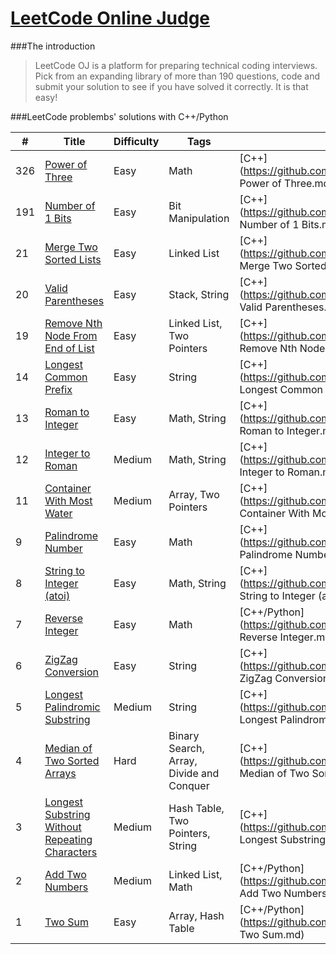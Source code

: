 # [LeetCode Online Judge](https://leetcode.com/)

###The introduction

>LeetCode OJ is a platform for preparing technical coding interviews. Pick from an expanding library of more than 190 questions, code and submit your solution to see if you have solved it correctly. It is that easy!


###LeetCode problembs' solutions with C++/Python
 	
| # | Title | Difficulty | Tags | My solutions |
|---|-------|------------|------------|-------------|
| 326 | [Power of Three](https://leetcode.com/problems/power-of-three/) | Easy | Math | [C++](https://github.com/flyi/LeetCode/blob/master/Algorithms/326. Power of Three.md) |
| 191 | [Number of 1 Bits](https://leetcode.com/problems/number-of-1-bits/) | Easy | Bit Manipulation | [C++](https://github.com/flyi/LeetCode/blob/master/Algorithms/191. Number of 1 Bits.md) |
| 21 | [Merge Two Sorted Lists](https://leetcode.com/problems/merge-two-sorted-lists/) | Easy | Linked List | [C++](https://github.com/flyi/LeetCode/blob/master/Algorithms/21. Merge Two Sorted Lists.md) |
| 20 | [Valid Parentheses](https://leetcode.com/problems/valid-parentheses/) | Easy | Stack, String | [C++](https://github.com/flyi/LeetCode/blob/master/Algorithms/20. Valid Parentheses.md) |
| 19 | [Remove Nth Node From End of List](https://leetcode.com/problems/remove-nth-node-from-end-of-list/) | Easy | Linked List, Two Pointers | [C++](https://github.com/flyi/LeetCode/blob/master/Algorithms/19. Remove Nth Node From End of List.md) |
| 14 | [Longest Common Prefix](https://leetcode.com/problems/longest-common-prefix/) | Easy | String | [C++](https://github.com/flyi/LeetCode/blob/master/Algorithms/14. Longest Common Prefix.md) |
| 13 | [Roman to Integer](https://leetcode.com/problems/roman-to-integer/) | Easy | Math, String | [C++](https://github.com/flyi/LeetCode/blob/master/Algorithms/13. Roman to Integer.md) |
| 12 | [Integer to Roman](https://leetcode.com/problems/integer-to-roman/) | Medium | Math, String | [C++](https://github.com/flyi/LeetCode/blob/master/Algorithms/12. Integer to Roman.md) |
| 11 | [Container With Most Water](https://leetcode.com/problems/container-with-most-water/) | Medium | Array, Two Pointers | [C++](https://github.com/flyi/LeetCode/blob/master/Algorithms/11. Container With Most Water.md) |
| 9 | [Palindrome Number](https://leetcode.com/problems/palindrome-number/) | Easy | Math | [C++](https://github.com/flyi/LeetCode/blob/master/Algorithms/9. Palindrome Number.md) |
| 8 | [String to Integer (atoi)](https://leetcode.com/problems/string-to-integer-atoi/) | Easy | Math, String | [C++](https://github.com/flyi/LeetCode/blob/master/Algorithms/8. String to Integer (atoi).md) |
| 7 | [Reverse Integer](https://leetcode.com/problems/reverse-integer/) | Easy | Math | [C++/Python](https://github.com/flyi/LeetCode/blob/master/Algorithms/7. Reverse Integer.md) |
| 6 | [ZigZag Conversion](https://leetcode.com/problems/zigzag-conversion/) | Easy | String | [C++](https://github.com/flyi/LeetCode/blob/master/Algorithms/6. ZigZag Conversion.md) |
| 5 | [Longest Palindromic Substring](https://leetcode.com/problems/longest-palindromic-substring/) | Medium | String | [C++](https://github.com/flyi/LeetCode/blob/master/Algorithms/5. Longest Palindromic Substring.md) |
| 4 | [Median of Two Sorted Arrays](https://leetcode.com/problems/median-of-two-sorted-arrays/) | Hard | Binary Search, Array, Divide and Conquer | [C++](https://github.com/flyi/LeetCode/blob/master/Algorithms/4. Median of Two Sorted Arrays.md) |
| 3 | [Longest Substring Without Repeating Characters](https://leetcode.com/problems/longest-substring-without-repeating-characters/) | Medium | Hash Table, Two Pointers, String | [C++](https://github.com/flyi/LeetCode/blob/master/Algorithms/3. Longest Substring Without Repeating Characters.md) |
| 2 | [Add Two Numbers](https://leetcode.com/problems/add-two-numbers/) | Medium | Linked List, Math | [C++/Python](https://github.com/flyi/LeetCode/blob/master/Algorithms/2. Add Two Numbers.md) |
| 1 | [Two Sum](https://leetcode.com/problems/two-sum/) | Easy | Array, Hash Table | [C++/Python](https://github.com/flyi/LeetCode/blob/master/Algorithms/1. Two Sum.md) |

